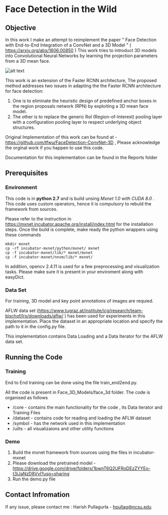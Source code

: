 # Face Detection in the Wild

## Objective 
In this work I make an attempt to reimplement the paper " Face Detection with End-to-End Integration of a ConvNet and a 3D Model " ( https://arxiv.org/abs/1606.00850 ) 
This work tries to introduct 3D models into Convolutional Neural Networks by learning the projection parameters from a 3D mean face. 

![alt text](https://github.com/pharish93/FaceDetection/blob/master/Reports/netowrk_sections.png "Netowork Architecture")

This work is an extension of the Faster RCNN architecture, 
The proposed method addresses two issues in adapting the the Faster RCNN architecture for face detection: 
1. One is to eliminate the heuristic design of predefined anchor boxes in the region proposals network (RPN) by exploiting a 3D mean face model. 
2. The other is to replace the generic RoI (Region-of-Interest) pooling layer with a configuration pooling layer to respect underlying object structures.

Original Implementation of this work can be found at - https://github.com/tfwu/FaceDetection-ConvNet-3D  , Please acknowledge the orginal work if you happen to use this code.

Documentation for this implementation can be found in the Reports folder 

## Prerequisites 
### Environment 

This code is in **python 2.7** and is build unsing *Mxnet 1.0 with CUDA 8.0*  . This code uses custom operators, hence it is compulsory to rebuld the framework from sources. 

Please refer to the instruction in https://mxnet.incubator.apache.org/install/index.html for the installation steps. 
Once the build is complete, make ready the python wrappers using these commands 

```
mkdir mxnet
cp -rf incubator-mxnet/python/mxnet/ mxnet
cp -f incubator-mxnet/lib/* mxnet/mxnet
cp -f incubator-mxnet/nnvm/lib/* mxnet/
```
In addition, opencv 2.4.11 is used for a few preprocessing and visualization tasks. Please make sure it is present in your enviroment along with easyDict. 

### Data Set

For training, 3D model and key point annotations of images are requied. 

AFLW data set (https://www.tugraz.at/institute/icg/research/team-bischof/lrs/downloads/aflw/ ) has been used for experiments in this implementation.
Place the dataset in an appropriate location and specify the path to it in the config.py file. 

This implementation contains Data Loading and a Data Iterator for the AFLW data set.

## Running the Code 

### Training 
End to End training can be done using the file train_end2end.py. 

All the code is present in Face_3D_Models/face_3d folder. The code is organised as follows 
* /core - contains the main functionality for the code , its Data iterator and Training Files 
* /dataset - contains code for reading and loading the AFLW dataset 
* /symbol - has the network used in this implementation 
* /uilts - all visualizaions and other utility functions 

### Demo 
1. Build the mxnet framework from sources using the files in incubator-mxnet
2. Please download the pretrained model - https://drive.google.com/drive/folders/1bwnT6Q2UFRoDEzZYYEo-t3iJaNzD8VvI?usp=sharing 
3. Run the demo.py file 

## Contact Infromation 
If any issue, please contact me : Harish Pullagurla - hpullag@ncsu.edu 
